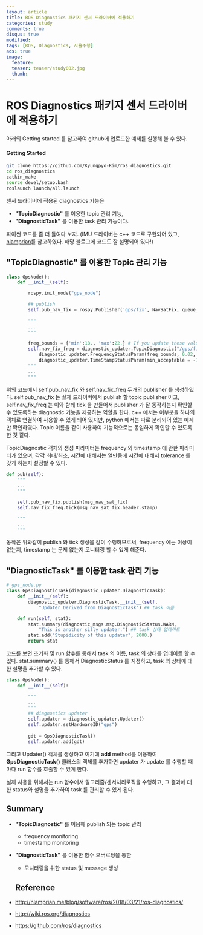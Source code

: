 ```yaml
---
layout: article
title: ROS Diagnostics 패키지 센서 드라이버에 적용하기
categories: study
comments: true
disqus: true
modified: 
tags: [ROS, Diagnostics, 자율주행]
ads: true
image:
  feature:
  teaser: teaser/study002.jpg
  thumb:
---
```

# ROS Diagnostics 패키지 센서 드라이버에 적용하기

아래의 Getting started 를 참고하여 github에 업로드한 예제를 실행해 볼 수 있다.

#### Getting Started
```bash
git clone https://github.com/Kyungpyo-Kim/ros_diagnostics.git
cd ros_diagnostics
catkin_make
source devel/setup.bash
roslaunch launch/all.launch
```

센서 드라이버에 적용된 diagnostics 기능은
* **"TopicDiagnostic"** 를 이용한 topic 관리 기능,
* **"DiagnosticTask"** 를 이용한 task 관리 기능이다.


파이썬 코드를 좀 더 들여다 보자.
(IMU 드라이버는 c++ 코드로 구현되어 있고, [nlamprian](http://nlamprian.me/blog/software/ros/2018/03/21/ros-diagnostics/)를 참고하였다. 해당 블로그에 코드도 잘 설명되어 있다!)

## **"TopicDiagnostic"** 를 이용한 Topic 관리 기능
```python
class GpsNode():
    def __init__(self):

        rospy.init_node("gps_node")

        ## publish
        self.pub_nav_fix = rospy.Publisher('gps/fix', NavSatFix, queue_size=1)
        
        """
        ...
        """

        freq_bounds = {'min':18., 'max':22.} # If you update these values, the
        self.nav_fix_freq = diagnostic_updater.TopicDiagnostic("/gps/fix", self.updater,
            diagnostic_updater.FrequencyStatusParam(freq_bounds, 0.02, 10),  
            diagnostic_updater.TimeStampStatusParam(min_acceptable = -1, max_acceptable = 1))
        """
        ...
        """
```
위의 코드에서 self.pub_nav_fix 와 self.nav_fix_freq 두개의 publisher 를 생성하였다. self.pub_nav_fix 는 실제 드라이버에서 publish 할 topic publisher 이고, self.nav_fix_freq 는 이와 함께 tick 을 만들어서 publisher 가 잘 동작하는지 확인할 수 있도록하는 diagnostic 기능을 제공하는 역할을 한다. c++ 에서는 이부분을 하나의 객체로 연결하여 사용할 수 있게 되어 있지만, python 에서는 따로 분리되어 있는 예제만 확인하였다. Topic 이름을 같이 사용하여 기능적으로는 동일하게 확인할 수 있도록 한 것 같다.

TopicDiagnostic 객체의 생성 파라미터는  frequency 와 timestamp 에 관한 파라미터가 있으며, 각각 최대/최소, 시간에 대해서는 얼만큼에 시간에 대해서 tolerance 를 갖게 하는지 설정할 수 있다.

```python
def pub(self):
    """
    ...
    """

    self.pub_nav_fix.publish(msg_nav_sat_fix)
    self.nav_fix_freq.tick(msg_nav_sat_fix.header.stamp)

    """
    ...
    """
```

동작은 위와같이 publish 와 tick 생성을 같이 수행하므로써, frequency 에는 이상이 없는지, timestamp 는 문제 없는지 모니터링 할 수 있게 해준다.


## **"DiagnosticTask"** 를 이용한 task 관리 기능
```python
# gps_node.py
class GpsDiagnosticTask(diagnostic_updater.DiagnosticTask):
    def __init__(self):
        diagnostic_updater.DiagnosticTask.__init__(self,
            "Updater Derived from DiagnosticTask") ## task 이름

    def run(self, stat):
        stat.summary(diagnostic_msgs.msg.DiagnosticStatus.WARN,
            "This is another silly updater.") ## task 상태 업데이트
        stat.add("Stupidicity of this updater", 2000.)
        return stat
````

코드를 보면 초기화 및 run 함수를 통해서 task 의 이름, task 의 상태를 업데이트 할 수 있다.
stat.summary() 를 통해서 DiagnosticStatus 를 지정하고, task 의 상태에 대한 설명을 추가할 수 있다.

```python
class GpsNode():
    def __init__(self):

        """
        ...
        """
        ## diagnostics updater
        self.updater = diagnostic_updater.Updater()
        self.updater.setHardwareID("gps")
    
        gdt = GpsDiagnosticTask()
        self.updater.add(gdt)
```

그리고 Updater() 객체를 생성하고 여기에 **add** method를 이용하여 **GpsDiagnosticTask()** 클래스의 객체를 추가하면 updater 가 update 를 수행할 때 마다 run 함수를 호출할 수 있게 한다.

실제 사용을 위해서는 run 함수에서 알고리즘/센서처리로직을 수행하고, 그 결과에 대한 status와 설명을 추가하여 task 를 관리할 수 있게 된다.


## Summary
* **"TopicDiagnostic"** 를 이용해 publish 되는 topic 관리
  + frequency monitoring
  + timestamp monitoring
* **"DiagnosticTask"** 를 이용한 함수 오버로딩을 통한
  + 모니터링을 위한 status 및 message 생성

  ## Reference
* http://nlamprian.me/blog/software/ros/2018/03/21/ros-diagnostics/
* http://wiki.ros.org/diagnostics
* https://github.com/ros/diagnostics